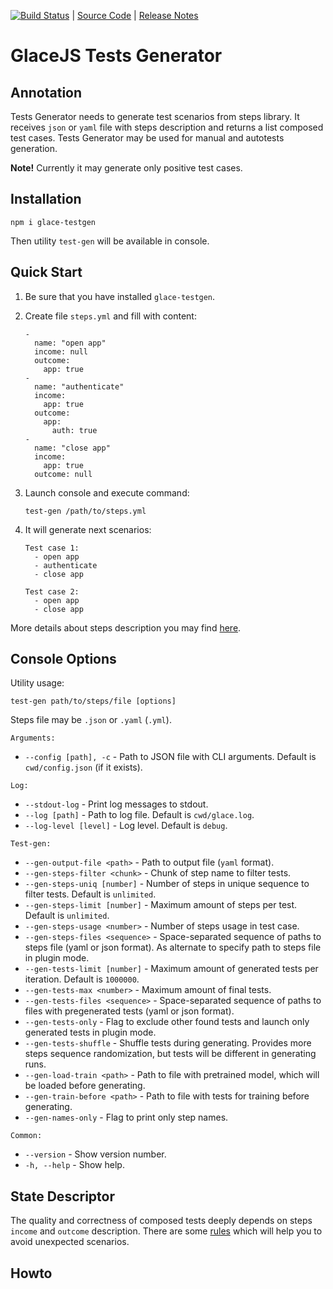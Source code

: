 [![Build Status](https://travis-ci.org/glacejs/glace-testgen.svg?branch=master)](https://travis-ci.org/glacejs/glace-testgen)
 | [Source Code](https://github.com/glacejs/glace-testgen)
 | [Release Notes](tutorial-release-notes.html)

# GlaceJS Tests Generator

## Annotation

Tests Generator needs to generate test scenarios from steps library.
It receives `json` or `yaml` file with steps description and returns a list composed test cases.
Tests Generator may be used for manual and autotests generation.

**Note!** Currently it may generate only positive test cases.

## Installation

```
npm i glace-testgen
```

Then utility `test-gen` will be available in console.

## Quick Start

1. Be sure that you have installed `glace-testgen`.

1. Create file `steps.yml` and fill with content:

    ```
    -
      name: "open app"
      income: null
      outcome:
        app: true
    -
      name: "authenticate"
      income:
        app: true
      outcome:
        app:
          auth: true
    -
      name: "close app"
      income: 
        app: true
      outcome: null
    ```

1. Launch console and execute command:

    ```
    test-gen /path/to/steps.yml
    ```

1. It will generate next scenarios:

    ```
    Test case 1:
      - open app
      - authenticate
      - close app

    Test case 2:
      - open app
      - close app
    ```

More details about steps description you may find [here](tutorial-steps-description.html).

## Console Options

Utility usage:

```
test-gen path/to/steps/file [options]
```

Steps file may be `.json` or `.yaml` (`.yml`).

`Arguments:`

- `--config [path], -c` - Path to JSON file with CLI arguments. Default is `cwd/config.json` (if it exists).

`Log:`

- `--stdout-log` - Print log messages to stdout.
- `--log [path]` - Path to log file. Default is `cwd/glace.log`.
- `--log-level [level]` - Log level. Default is `debug`.

`Test-gen:`

- `--gen-output-file <path>` - Path to output file (`yaml` format).
- `--gen-steps-filter <chunk>` - Chunk of step name to filter tests.
- `--gen-steps-uniq [number]` - Number of steps in unique sequence to filter tests. Default is `unlimited`.
- `--gen-steps-limit [number]` - Maximum amount of steps per test. Default is `unlimited`.
- `--gen-steps-usage <number>` - Number of steps usage in test case.
- `--gen-steps-files <sequence>` - Space-separated sequence of paths to steps file (yaml or json format). As alternate to specify path to steps file in plugin mode.
- `--gen-tests-limit [number]` - Maximum amount of generated tests per iteration. Default is `1000000`.
- `--gen-tests-max <number>` - Maximum amount of final tests.
- `--gen-tests-files <sequence>` - Space-separated sequence of paths to files with pregenerated tests (yaml or json format).
- `--gen-tests-only` - Flag to exclude other found tests and launch only generated tests in plugin mode.
- `--gen-tests-shuffle` - Shuffle tests during generating. Provides more steps sequence randomization, but tests will be different in generating runs.
- `--gen-load-train <path>` - Path to file with pretrained model, which will be loaded before generating.
- `--gen-train-before <path>` - Path to file with tests for training before generating.
- `--gen-names-only` - Flag to print only step names.

`Common:`

- `--version` - Show version number.
- `-h, --help` - Show help.

## State Descriptor

The quality and correctness of composed tests deeply depends on steps `income` and `outcome` description. There are some [rules](tutorial-steps-description.html) which will help you to avoid unexpected scenarios.

## Howto

